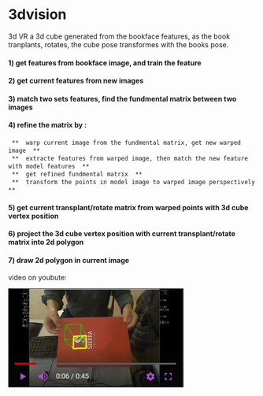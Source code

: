 

# 3dvision
 3d VR 
 a 3d cube generated from the bookface features, as the book tranplants, rotates, the cube pose transformes with the books pose.
 
 #### 1) get features from bookface image, and train the feature
 
 #### 2) get current features from new images
 
 #### 3) match two sets features, find the fundmental matrix between two images
 
 #### 4) refine the matrix by :
     **  warp current image from the fundmental matrix, get new warped image  **
     **  extracte features from warped image, then match the new feature with model features  **
     **  get refined fundmental matrix  **
     **  transform the points in model image to warped image perspectively **

#### 5) get current transplant/rotate matrix from warped points with 3d cube vertex position

#### 6) project the 3d cube vertex position with current transplant/rotate matrix into 2d polygon

#### 7) draw 2d polygon in current image

video on youbute:
 
 [![Fibonacci RMI Java EE](https://github.com/choybeen/3dvision/blob/main/VR-3dcube/Capture.JPG?raw=true)](https://youtu.be/cM2_O_Slqd0)


